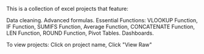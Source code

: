 This is a collection of excel projects that feature:

Data cleaning. 
Advanced formulas. 
Essential Functions:
  VLOOKUP Function,
  IF Function,
  SUMIFS Function,
  Average Function,
  CONCATENATE Function,
  LEN Function,
  ROUND Function,
Pivot Tables.
Dashboards.

To view projects:
  Click on project name,
  Click "View Raw"
